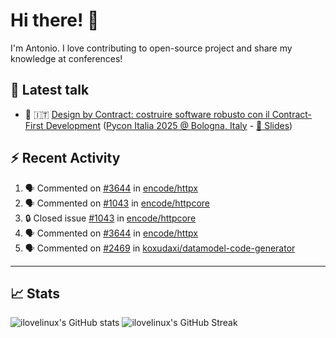 <!--- pyml disable no-trailing-punctuation--->

# Hi there! :wave:

<!--- pyml enable no-trailing-punctuation--->

I'm Antonio. I love contributing to open-source project and share my knowledge
at conferences!

## :walking: Latest talk

<!--- pyml disable line-length--->

- :snake: :it:
  [Design by Contract: costruire software robusto con il Contract-First Development](https://www.youtube.com/watch?v=XTFKHgUJtjM&pp=ygUZZGVzaWduIGJ5IGNvbnRyYWN0IHB5dGhvbg%3D%3D)
  ([Pycon Italia 2025 @ Bologna, Italy](https://2025.pycon.it/en/event/design-by-contract-costruire-software-robusto-con-il-contract-first-development) -
  [:page_facing_up: Slides](https://www.slideshare.net/slideshow/design-by-contract-building-robust-software-with-contract-first-development/280097866))

<!--- pyml enable line-length--->

## :zap: Recent Activity

<!--- pyml disable line-length--->

<!--START_SECTION:activity-->
1. 🗣 Commented on [#3644](https://github.com/encode/httpx/issues/3644#issuecomment-3380765115) in [encode/httpx](https://github.com/encode/httpx)
2. 🗣 Commented on [#1043](https://github.com/encode/httpcore/issues/1043#issuecomment-3380758277) in [encode/httpcore](https://github.com/encode/httpcore)
3. 🔒 Closed issue [#1043](https://github.com/encode/httpcore/issues/1043) in [encode/httpcore](https://github.com/encode/httpcore)
4. 🗣 Commented on [#3644](https://github.com/encode/httpx/issues/3644#issuecomment-3380694654) in [encode/httpx](https://github.com/encode/httpx)
5. 🗣 Commented on [#2469](https://github.com/koxudaxi/datamodel-code-generator/pull/2469#issuecomment-3377919248) in [koxudaxi/datamodel-code-generator](https://github.com/koxudaxi/datamodel-code-generator)
<!--END_SECTION:activity-->

<!--- pyml enable line-length--->

---

## :chart_with_upwards_trend: Stats

![ilovelinux's GitHub stats](https://github-readme-stats.vercel.app/api?username=ilovelinux&count_private=true&&show_icons=true&theme=github_dark)
![ilovelinux's GitHub Streak](https://streak-stats.demolab.com/?user=ilovelinux&theme=github-dark&date_format=j%20M%5B%20Y%5D)
